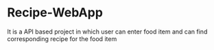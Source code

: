 # Recipe-WebApp
It is a API based project in which user can enter food item and can find corresponding recipe for the food item
